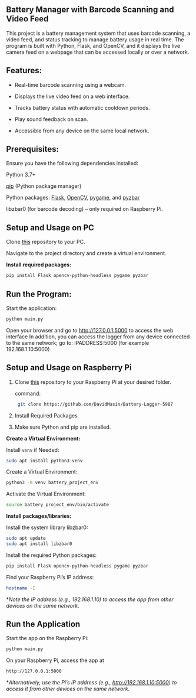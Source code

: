 ## **Battery Manager with Barcode Scanning and Video Feed**

This project is a battery management system that uses barcode scanning, a video feed, and status tracking to manage battery usage in real time. The program is built with Python, Flask, and OpenCV, and it displays the live camera feed on a webpage that can be accessed locally or over a network.

## Features:

* Real-time barcode scanning using a webcam.

* Displays the live video feed on a web interface.

* Tracks battery status with automatic cooldown periods.

* Play sound feedback on scan.
                
* Accessible from any device on the same local network.

## Prerequisites:

Ensure you have the following dependencies installed:

Python 3.7+

[pip](https://pip.pypa.io/en/stable/) (Python package manager)

Python packages: [Flask](https://flask.palletsprojects.com/en/stable/), [OpenCV](https://pypi.org/project/opencv-python/), [pygame](https://pypi.org/project/pygame/), and [pyzbar](https://pypi.org/project/pyzbar/)

libzbar0 (for barcode decoding) – only required on Raspberry Pi.

## Setup and Usage on PC

Clone [this](https://github.com/DavidMasin/Battery-Logger-5987) repository to your PC.

Navigate to the project directory and create a virtual environment.

**Install required packages:**

```bash
pip install Flask opencv-python-headless pygame pyzbar
```

## Run the Program:

Start the application:
```bash
python main.py
```

Open your browser and go to http://127.0.0.1:5000 to access the web interface
In addition, you can access the logger from any device connected to the same network; go to: IPADDRESS:5000 (for example 192.168.1.10:5000)

## Setup and Usage on Raspberry Pi
1. Clone [this](https://github.com/DavidMasin/Battery-Logger-5987) repository to your Raspberry Pi at your desired folder.
   
   command:
   ```bash
    git clone https://github.com/DavidMasin/Battery-Logger-5987
   ```

3. Install Required Packages

4. Make sure Python and pip are installed.

**Create a Virtual Environment:**

Install ```venv``` if Needed:
```bash
sudo apt install python3-venv
```
Create a Virtual Environment:

```bash
python3 -m venv battery_project_env
```
Activate the Virtual Environment:
```bash
source battery_project_env/bin/activate
```
**Install packages/libraries:**

Install the system library libzbar0:
```bash
sudo apt update
sudo apt install libzbar0
```
Install the required Python packages:
```bash
pip install Flask opencv-python-headless pygame pyzbar
```

Find your Raspberry Pi’s IP address:
```bash
hostname -I
```
**Note the IP address (e.g., 192.168.1.10) to access the app from other devices on the same network.*

## Run the Application
Start the app on the Raspberry Pi:

```bash
python main.py
```
On your Raspberry Pi, access the app at 
```bash
http://127.0.0.1:5000 
```
**Alternatively, use the Pi’s IP address (e.g., http://192.168.1.10:5000) to access it from other devices on the same network.*
